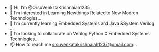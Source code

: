 - 👋 Hi, I’m @OrsuVenkataKrishnaiah1235
- 👀 I’m interested in Learning Newthings Related to  New Modren Technologies...
- 🌱 I’m currently learning Embedded Systems and Java &System Verilog ...
- 💞️ I’m looking to collaborate on Verilog Python C Embedded Systems Technlogies...
- 📫 How to reach me orsuvenkatakrishnaiah1235@gmail.com...

<!---
OrsuVenkataKrishnaiah1235/OrsuVenkataKrishnaiah1235 is a ✨ special ✨ repository because its `README.md` (this file) appears on your GitHub profile.
You can click the Preview link to take a look at your changes.
--->
